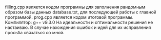 filling.cpp является кодом программы для заполнения рандомным образом базы данных database.txt, для последующей работы с главной программой. 
prog.cpp является кодом итоговой программы. 
Компилятор: g++ v9.3.0 На идеальности и оптимальности решения не настаиваю. 
В случае нахождения ошибок и идей для их исправления просьба связаться со мной.
